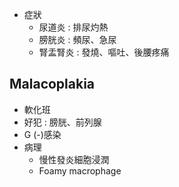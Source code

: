 - 症狀
	- 尿道炎 : 排尿灼熱
	- 膀胱炎 : 頻尿、急尿
	- 腎盂腎炎 : 發燒、嘔吐、後腰疼痛
## Malacoplakia
- 軟化班
- 好犯 : 膀胱、前列腺
- G (-)感染
- 病理
	- 慢性發炎細胞浸潤
	- Foamy macrophage